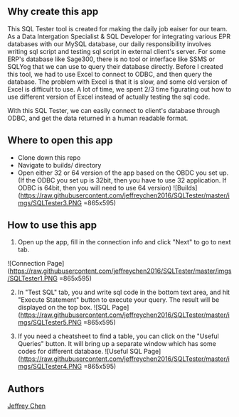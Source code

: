 ## Why create this app
This SQL Tester tool is created for making the daily job eaiser for our team. As a Data Intergation Specialist & SQL Developer for integrating various EPR databases with our MySQL database, our daily responsibility involves writing sql script and testing sql script in  external client's server. For some ERP's database like Sage300, there is no tool or interface like SSMS or SQLYog that we can use to query their database directly. Before I created this tool, we had to use Excel to connect to ODBC, and then query the database. The problem with Excel is that it is slow, and some old version of Excel is difficult to use. A lot of time, we spent 2/3 time figurating out how to use different version of Excel instead of actually testing the sql code.

With this SQL Tester, we can easily connect to client's database through ODBC, and get the data returned in a human readable format.

## Where to open this app
- Clone down this repo
- Navigate to builds/ directory
- Open either 32 or 64 version of the app based on the OBDC you set up. (If the ODBC you set up is 32bit, then you have to use 32 application. If ODBC is 64bit, then you will need to use 64 version)
![Builds](https://raw.githubusercontent.com/jeffreychen2016/SQLTester/master/imgs/SQLTester3.PNG =865x595)

## How to use this app
1. Open up the app, fill in the connection info and click "Next" to go to next tab.

![Connection Page](https://raw.githubusercontent.com/jeffreychen2016/SQLTester/master/imgs/SQLTester1.PNG =865x595)

2. In "Test SQL" tab, you and write sql code in the bottom text area, and hit "Execute Statement" button to execute your query. The result will be displayed on the top box.
![SQL Page](https://raw.githubusercontent.com/jeffreychen2016/SQLTester/master/imgs/SQLTester5.PNG =865x595)

3. If you need a cheatsheet to find a table, you can click on the "Useful Queries" button. It will bring up a separate window which has some codes for different database.
![Useful SQL Page](https://raw.githubusercontent.com/jeffreychen2016/SQLTester/master/imgs/SQLTester4.PNG =865x595)

## Authors
[Jeffrey Chen](https://github.com/jeffreychen2016)



